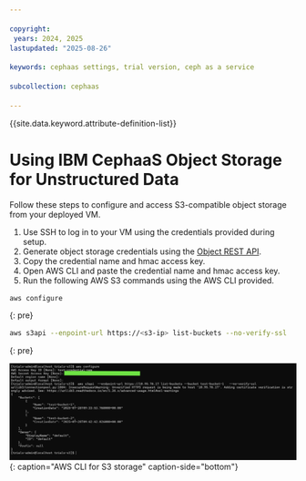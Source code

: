 ```yaml
---

copyright:
 years: 2024, 2025
lastupdated: "2025-08-26"

keywords: cephaas settings, trial version, ceph as a service

subcollection: cephaas

---
```


{{site.data.keyword.attribute-definition-list}}

# Using IBM CephaaS Object Storage for Unstructured Data

Follow these steps to configure and access S3-compatible object storage from your deployed VM.

1. Use SSH to log in to your VM using the credentials provided during setup.
2. Generate object storage credentials using the [Object REST API](/docs/cephaas?topic=cephaas-creating-s3-credential-sds).
3. Copy the credential name and hmac access key.
4. Open AWS CLI and paste the credential name and hmac access key.
5. Run the following AWS S3 commands using the AWS CLI provided.

```sh
aws configure
```
{: pre}


```sh
aws s3api --enpoint-url https://<s3-ip> list-buckets --no-verify-ssl
```
{: pre}

![AWS CLI](images/aws-cli.png "VMWare Web console"){: caption="AWS CLI for S3 storage" caption-side="bottom"}

